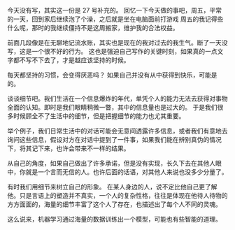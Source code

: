 今天没有写，其实这一份是 27 号补充的。
回忆一下今天做的事吧，周五，平常的一天，回到家后继续泡了个澡，之后就是坐在电脑面前打游戏
周五的我记得些什么呢，那时的我继续僵持不是这周搬家，维护我的合法权益。

前面几段像是在无聊地记流水账，其实也是现在的我对过去的我生气。断了一天没写，这是一个很不好的行为。
这也是强迫自己写作的关键时刻，如果真的一点文字都不写不下去了，才是越应该坚持的时候。

每天都坚持的习惯，会变得厌恶吗？
如果自己并没有从中获得到快乐，可能是的。

谈谈细节吧。我们生活在一个信息爆炸的年代，单凭个人的能力无法去获得对事物全面的认知。即时是我们眼睛稍微一瞥，其中的信息量也是过大的。
于是我们很多时候顾全不了生活中的细节，但是把握细节的能力也尤其重要。

举个例子，我们日常生活中的对话可能会无意间透露许多信息，或者我们有意地去询问这些信息，假设对方在对话中提到了一件事，如果我们能在辨别真伪的情况下，将其记下来，也许会带来不一样的结果。

从自己的角度，如果自己做出了许多承诺，但是没有实现，长久下去在其他人眼中，你就是一个言而无信的人。也许后面的话语，对其他人来说也没多少分量了。

有时我们用细节来树立自己的形象。
在某人身边的人，说不定比他自己更了解他。只是言语上的塑造并不真实，一个人的复杂性格，往往是体现在他待人待物的方方面面的，海量的细节丰富了这个人了存在，也描述出了每个人不同的灵魂。

这么说来，机器学习通过海量的数据训练出一个模型，可能也有些智能的道理。
